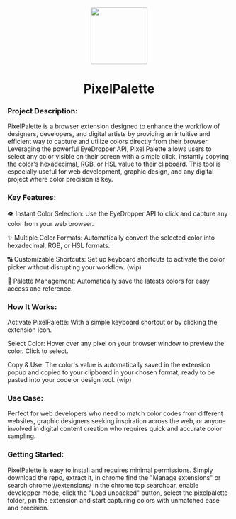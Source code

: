 <div align="center">
  <img width="128" height="128" src="https://github.com/tomcadene/pixelpalette/assets/165381734/fa13c5b9-3f32-4cc7-b834-0173d5f7dd34">
</div>

<h1 align="center">PixelPalette</h1>

### Project Description:
PixelPalette is a browser extension designed to enhance the workflow of designers, developers, and digital artists by providing an intuitive and efficient way to capture and utilize colors directly from their browser. Leveraging the powerful EyeDropper API, Pixel Palette allows users to select any color visible on their screen with a simple click, instantly copying the color's hexadecimal, RGB, or HSL value to their clipboard. This tool is especially useful for web development, graphic design, and any digital project where color precision is key.

### Key Features:
👁️ Instant Color Selection: Use the EyeDropper API to click and capture any color from your web browser.

✨ Multiple Color Formats: Automatically convert the selected color into hexadecimal, RGB, or HSL formats.

🔠 Customizable Shortcuts: Set up keyboard shortcuts to activate the color picker without disrupting your workflow. (wip)

🎨 Palette Management: Automatically save the latests colors for easy access and reference.

### How It Works:
Activate PixelPalette: With a simple keyboard shortcut or by clicking the extension icon.

Select Color: Hover over any pixel on your browser window to preview the color. Click to select.

Copy & Use: The color's value is automatically saved in the extension popup and copied to your clipboard in your chosen format, ready to be pasted into your code or design tool. (wip)

### Use Case:
Perfect for web developers who need to match color codes from different websites, graphic designers seeking inspiration across the web, or anyone involved in digital content creation who requires quick and accurate color sampling.

### Getting Started:
PixelPalette is easy to install and requires minimal permissions. Simply download the repo, extract it, in chrome find the "Manage extensions" or search chrome://extensions/ in the chrome top searchbar, enable developper mode, click the "Load unpacked" button, select the pixelpalette folder, pin the extension and start capturing colors with unmatched ease and precision.
